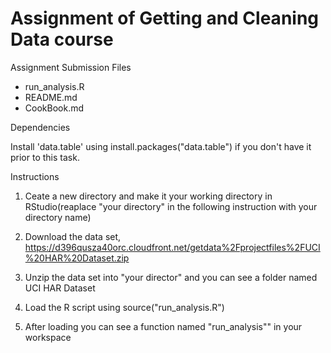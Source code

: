Assignment of Getting and Cleaning Data course
====================================

Assignment Submission Files
- run_analysis.R
- README.md
- CookBook.md

Dependencies

 Install 'data.table' using install.packages("data.table") if you don't have it prior to this task.


Instructions

1. Ceate a new directory and make it your working directory in RStudio(reaplace "your directory" in the following instruction with your directory name)

2. Download the data set, https://d396qusza40orc.cloudfront.net/getdata%2Fprojectfiles%2FUCI%20HAR%20Dataset.zip

3. Unzip the data set into "your director" and you can see a folder named UCI HAR Dataset 

5. Load the R script using source("run_analysis.R")

6. After loading you can see a function named "run_analysis"" in your workspace

